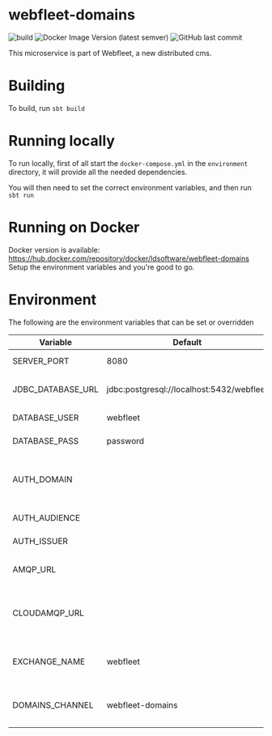 # webfleet-domains
![build](https://github.com/LukeDS-it/webfleet-domains/workflows/build/badge.svg)
![Docker Image Version (latest semver)](https://img.shields.io/docker/v/ldsoftware/webfleet-domains?logo=docker&sort=semver)
![GitHub last commit](https://img.shields.io/github/last-commit/LukeDS-it/webfleet-domains)

This microservice is part of Webfleet, a new distributed cms.

# Building

To build, run `sbt build`

# Running locally

To run locally, first of all start the `docker-compose.yml` in the `environment` directory,
it will provide all the needed dependencies.

You will then need to set the correct environment variables, and then run `sbt run`

# Running on Docker

Docker version is available: https://hub.docker.com/repository/docker/ldsoftware/webfleet-domains
Setup the environment variables and you're good to go.

# Environment

The following are the environment variables that can be set or overridden

|      Variable     |                   Default                   |                                    Description                                          |
|-------------------|---------------------------------------------|-----------------------------------------------------------------------------------------|
| SERVER_PORT       | 8080                                        | HTTP Port where the application is exposed                                              |
| JDBC_DATABASE_URL | jdbc:postgresql://localhost:5432/webfleet   | Full JDBC url for the postgresql database for akka persistence                          |
| DATABASE_USER     | webfleet                                    | Username to connect to the DB                                                           |
| DATABASE_PASS     | password                                    | Password to connect to the DB                                                           |
| AUTH_DOMAIN       |                                             | Domain of Auth0 compliant provider. Used to look for $AUTH_DOMAIN/.well-known/jwks.json |
| AUTH_AUDIENCE     |                                             | Audience to validate the jwt token                                                      |
| AUTH_ISSUER       |                                             | Issuer to validate the jwt token                                                        |
| AMQP_URL          |                                             | URL of the rabbitmq instance in the form amqp://url.                                    |
| CLOUDAMQP_URL     |                                             | Alias for the AMQP_URL environment variable. For HEROKU compatibility                   |
| EXCHANGE_NAME     | webfleet                                    | Name of the message exchange that listeners will bind their queues to get domain events |
| DOMAINS_CHANNEL   | webfleet-domains                            | Channel name to use as routing key. Domain events will be tagged with this value        | 
